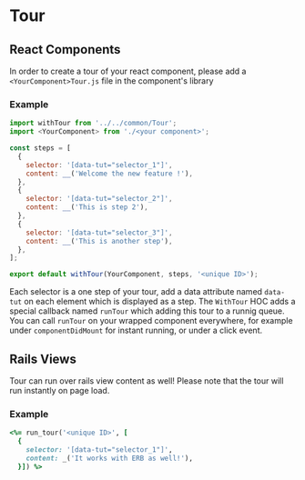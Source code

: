 # Tour

## React Components
In order to create a tour of your react component, please add a `<YourComponent>Tour.js` file in the component's library

### Example
```js
import withTour from '../../common/Tour';
import <YourComponent> from './<your component>';

const steps = [
  {
    selector: '[data-tut="selector_1"]',
    content: __('Welcome the new feature !'),
  },
  {
    selector: '[data-tut="selector_2"]',
    content: __('This is step 2'),
  },
  {
    selector: '[data-tut="selector_3"]',
    content: __('This is another step'),
  },
];

export default withTour(YourComponent, steps, '<unique ID>');
```

Each selector is a one step of your tour, add a data attribute named `data-tut` on each element which is displayed as a step.
The `WithTour` HOC adds a special callback named `runTour` which adding this tour to a runnig queue.
You can call `runTour` on your wrapped component everywhere, for example under `componentDidMount` for instant running, or under a click event.


## Rails Views
Tour can run over rails view content as well!
Please note that the tour will run instantly on page load.

### Example
```ruby
<%= run_tour('<unique ID>', [
  {
    selector: '[data-tut="selector_1"]',
    content: _('It works with ERB as well!'),
  }]) %>
  ```